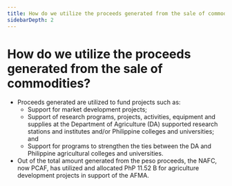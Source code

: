 ```yaml
---
title: How do we utilize the proceeds generated from the sale of commodities?
sidebarDepth: 2
---
```


# How do we utilize the proceeds generated from the sale of commodities?


 - Proceeds generated are utilized to fund projects such as:
     - Support for market development projects;
     - Support of research programs, projects, activities, equipment and supplies at the Department of Agriculture (DA) supported research stations and institutes and/or Philippine colleges and universities; and
     - Support for programs to strengthen the ties between the DA and Philippine agricultural colleges and universities.
 - Out of the total amount generated from the peso proceeds, the NAFC, now PCAF, has utilized and allocated PhP 11.52 B for agriculture development projects in support of the AFMA.
